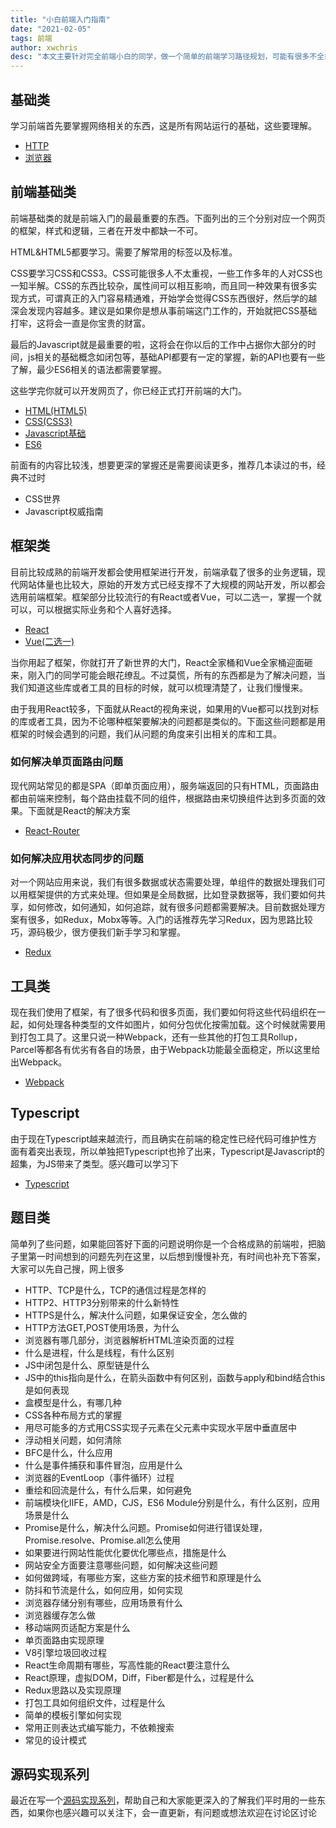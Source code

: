 ```yaml
---
title: "小白前端入门指南"
date: "2021-02-05"
tags: 前端
author: xwchris
desc: "本文主要针对完全前端小白的同学，做一个简单的前端学习路径规划，可能有很多不全或者不对的地方，脑袋有点糊，感觉少了东西，又想不到，欢迎大佬多多指出。会附上简单的资源链接。只会列一些核心点的东西，其他不是特别核心的东西，在这里都没有列出，可以在学习过程中慢慢接触和摸索，本质都是为了提升效率"
---
```


## 基础类
学习前端首先要掌握网络相关的东西，这是所有网站运行的基础，这些要理解。
- [HTTP](https://www.runoob.com/http/http-tutorial.html)
- [浏览器](https://zhuanlan.zhihu.com/p/47407398)

## 前端基础类
前端基础类的就是前端入门的最最重要的东西。下面列出的三个分别对应一个网页的框架，样式和逻辑，三者在开发中都缺一不可。

HTML&HTML5都要学习。需要了解常用的标签以及标准。

CSS要学习CSS和CSS3。CSS可能很多人不太重视，一些工作多年的人对CSS也一知半解。CSS的东西比较杂，属性间可以相互影响，而且同一种效果有很多实现方式，可谓真正的入门容易精通难，开始学会觉得CSS东西很好，然后学的越深会发现内容越多。建议是如果你是想从事前端这门工作的，开始就把CSS基础打牢，这将会一直是你宝贵的财富。

最后的Javascript就是最重要的啦，这将会在你以后的工作中占据你大部分的时间，js相关的基础概念如闭包等，基础API都要有一定的掌握，新的API也要有一些了解，最少ES6相关的语法都需要掌握。

这些学完你就可以开发网页了，你已经正式打开前端的大门。

- [HTML(HTML5)](https://www.runoob.com/html/html-tutorial.html)
- [CSS(CSS3)](https://www.runoob.com/css/css-tutorial.html)
- [Javascript基础](https://www.runoob.com/js/js-tutorial.html)
- [ES6](https://es6.ruanyifeng.com/#README)

前面有的内容比较浅，想要更深的掌握还是需要阅读更多，推荐几本读过的书，经典不过时
- CSS世界
- Javascript权威指南

## 框架类
目前比较成熟的前端开发都会使用框架进行开发，前端承载了很多的业务逻辑，现代网站体量也比较大，原始的开发方式已经支撑不了大规模的网站开发，所以都会选用前端框架。框架部分比较流行的有React或者Vue，可以二选一，掌握一个就可以，可以根据实际业务和个人喜好选择。

- [React](https://react.docschina.org/)
- [Vue(二选一)](https://cn.vuejs.org/)

当你用起了框架，你就打开了新世界的大门，React全家桶和Vue全家桶迎面砸来，刚入门的同学可能会眼花缭乱。不过莫慌，所有的东西都是为了解决问题，当我们知道这些库或者工具的目标的时候，就可以梳理清楚了，让我们慢慢来。

由于我用React较多，下面就从React的视角来说，如果用的Vue都可以找到对标的库或者工具，因为不论哪种框架要解决的问题都是类似的。下面这些问题都是用框架的时候会遇到的问题，我们从问题的角度来引出相关的库和工具。

### 如何解决单页面路由问题
现代网站常见的都是SPA（即单页面应用），服务端返回的只有HTML，页面路由都由前端来控制，每个路由挂载不同的组件，根据路由来切换组件达到多页面的效果。下面就是React的解决方案
- [React-Router](https://github.com/ReactTraining/react-router)

### 如何解决应用状态同步的问题
对一个网站应用来说，我们有很多数据或状态需要处理，单组件的数据处理我们可以用框架提供的方式来处理。但如果是全局数据，比如登录数据等，我们要如何共享，如何修改，如何通知，如何追踪，就有很多问题都需要解决。目前数据处理方案有很多，如Redux，Mobx等等。入门的话推荐先学习Redux，因为思路比较巧，源码极少，很方便我们新手学习和掌握。
- [Redux](https://github.com/camsong/redux-in-chinese)

## 工具类
现在我们使用了框架，有了很多代码和很多页面，我们要如何将这些代码组织在一起，如何处理各种类型的文件如图片，如何分包优化按需加载。这个时候就需要用到打包工具了。这里只说一种Webpack，还有一些其他的打包工具Rollup，Parcel等都各有优劣有各自的场景，由于Webpack功能最全面稳定，所以这里给出Webpack。
- [Webpack](https://webpack.docschina.org/)

## Typescript
由于现在Typescript越来越流行，而且确实在前端的稳定性已经代码可维护性方面有着突出表现，所以单独把Typescript也拎了出来，Typescript是Javascript的超集，为JS带来了类型。感兴趣可以学习下
- [Typescript](https://www.tslang.cn/)

## 题目类

简单列了些问题，如果能回答好下面的问题说明你是一个合格成熟的前端啦，把脑子里第一时间想到的问题先列在这里，以后想到慢慢补充，有时间也补充下答案，大家可以先自己搜，网上很多

- HTTP、TCP是什么，TCP的通信过程是怎样的
- HTTP2、HTTP3分别带来的什么新特性
- HTTPS是什么，解决什么问题，如果保证安全，怎么做的
- HTTP方法GET,POST使用场景，为什么
- 浏览器有哪几部分，浏览器解析HTML渲染页面的过程
- 什么是进程，什么是线程，有什么区别
- JS中闭包是什么、原型链是什么
- JS中的this指向是什么，在箭头函数中有何区别，函数与apply和bind结合this是如何表现
- 盒模型是什么，有哪几种
- CSS各种布局方式的掌握
- 用尽可能多的方式用CSS实现子元素在父元素中实现水平居中垂直居中
- 浮动相关问题，如何清除
- BFC是什么，什么应用
- 什么是事件捕获和事件冒泡，应用是什么
- 浏览器的EventLoop（事件循环）过程
- 重绘和回流是什么，有什么后果，如何避免
- 前端模块化IIFE，AMD，CJS，ES6 Module分别是什么，有什么区别，应用场景是什么
- Promise是什么，解决什么问题。Promise如何进行错误处理，Promise.resolve、Promise.all怎么使用
- 如果要进行网站性能优化要优化哪些点，措施是什么
- 网站安全方面要注意哪些问题，如何解决这些问题
- 如何做跨域，有哪些方案，这些方案的技术细节和原理是什么
- 防抖和节流是什么，如何应用，如何实现
- 浏览器存储分别有哪些，应用场景有什么
- 浏览器缓存怎么做
- 移动端网页适配方案是什么
- 单页面路由实现原理
- V8引擎垃圾回收过程
- React生命周期有哪些，写高性能的React要注意什么
- React原理，虚拟DOM，Diff，Fiber都是什么，过程是什么
- Redux思路以及实现原理
- 打包工具如何组织文件，过程是什么
- 简单的模板引擎如何实现
- 常用正则表达式编写能力，不依赖搜索
- 常见的设计模式

## 源码实现系列
最近在写一个[源码实现系列](https://github.com/xwchris/core-rewrite)，帮助自己和大家能更深入的了解我们平时用的一些东西，如果你也感兴趣可以关注下，会一直更新，有问题或想法欢迎在讨论区讨论
